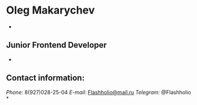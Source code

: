 # Oleg Makarychev
*
## Junior Frontend Developer
*
## Contact information:
_Phone:_ 8(927)028-25-04
_E-mail:_ Flashholio@mail.ru
_Telegram:_ @Flashholio
*